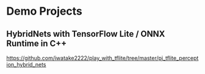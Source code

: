# Demo Projects

## HybridNets with TensorFlow Lite / ONNX Runtime in C++
https://github.com/iwatake2222/play_with_tflite/tree/master/pj_tflite_perception_hybrid_nets
